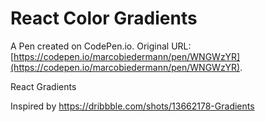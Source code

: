 # React Color Gradients

A Pen created on CodePen.io. Original URL: [https://codepen.io/marcobiedermann/pen/WNGWzYR](https://codepen.io/marcobiedermann/pen/WNGWzYR).

React Gradients

Inspired by https://dribbble.com/shots/13662178-Gradients